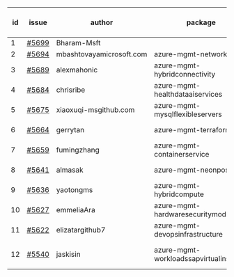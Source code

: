 | id | issue | author | package | assignee | bot advice | created date of issue | target release date | date from target |
| ------ | ------ | ------ | ------ | ------ | ------ | ------ | ------ | :-----: |
| 1 | [#5699](https://github.com/Azure/sdk-release-request/issues/5699) | Bharam-Msft |  | ChenxiJiang333 |  | 11-07 |  | 0 |
| 2 | [#5694](https://github.com/Azure/sdk-release-request/issues/5694) | mbashtovayamicrosoft.com | azure-mgmt-networkcloud | ChenxiJiang333 |  | 11-06 | 11-22 |  |
| 3 | [#5689](https://github.com/Azure/sdk-release-request/issues/5689) | alexmahonic | azure-mgmt-hybridconnectivity | ChenxiJiang333 | TypeSpec. | 11-05 | 11-22 |  |
| 4 | [#5684](https://github.com/Azure/sdk-release-request/issues/5684) | chrisribe | azure-mgmt-healthdataaiservices | ChenxiJiang333 | FirstGA. TypeSpec. | 11-05 | 11-22 |  |
| 5 | [#5675](https://github.com/Azure/sdk-release-request/issues/5675) | xiaoxuqi-msgithub.com | azure-mgmt-mysqlflexibleservers | ChenxiJiang333 |  | 11-04 | 11-21 |  |
| 6 | [#5664](https://github.com/Azure/sdk-release-request/issues/5664) | gerrytan | azure-mgmt-terraform | ChenxiJiang333 | FirstBeta. TypeSpec. | 11-04 | 11-21 |  |
| 7 | [#5659](https://github.com/Azure/sdk-release-request/issues/5659) | fumingzhang | azure-mgmt-containerservice | ChenxiJiang333 |  | 10-30 | 11-12 |  |
| 8 | [#5641](https://github.com/Azure/sdk-release-request/issues/5641) | almasak | azure-mgmt-neonpostgres | ChenxiJiang333 | FirstBeta. TypeSpec. | 10-23 | 11-21 |  |
| 9 | [#5636](https://github.com/Azure/sdk-release-request/issues/5636) | yaotongms | azure-mgmt-hybridcompute | ChenxiJiang333 |  | 10-23 | 11-22 |  |
| 10 | [#5627](https://github.com/Azure/sdk-release-request/issues/5627) | emmeliaAra | azure-mgmt-hardwaresecuritymodules | ChenxiJiang333 |  | 10-22 | 11-22 |  |
| 11 | [#5622](https://github.com/Azure/sdk-release-request/issues/5622) | elizatargithub7 | azure-mgmt-devopsinfrastructure | ChenxiJiang333 | TypeSpec. | 10-16 | 11-22 |  |
| 12 | [#5540](https://github.com/Azure/sdk-release-request/issues/5540) | jaskisin | azure-mgmt-workloadssapvirtualinstance | ChenxiJiang333 | FirstGA. HoldOn. TypeSpec. | 09-27 | 11-22 |  |
